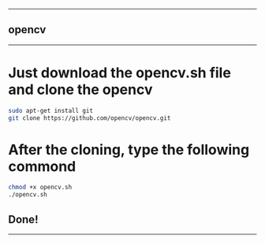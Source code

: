 -------
## opencv
-------
# Just download the opencv.sh file and clone the opencv
```bash
sudo apt-get install git
git clone https://github.com/opencv/opencv.git
```
# After the cloning, type the following commond
```bash
chmod +x opencv.sh
./opencv.sh
```
## Done!
-------
